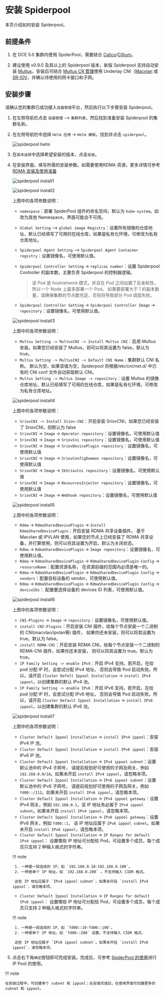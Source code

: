 # 安装 Spiderpool

本页介绍如何安装 Spiderpool。

## 前提条件

1. 在 DCE 5.0 集群内使用 SpiderPool，需要结合 [Calico](../../calico/index.md)/[Cillium](../../cilium/index.md)。

1. 建议使用 v0.9.0 及其以上的 Spiderpool 版本，新版 Spiderpool 支持自动安装 [Multus](../../multus-underlay/install.md)，安装后可结合 [Multus CR 管理](../../../config/multus-cr.md)使用 Underlay CNI（[Macvlan](../../multus-underlay/macvlan.md) 或 [SR-IOV](../../multus-underlay/sriov.md)，并确认待使用的网卡接口和子网。

## 安装步骤

请确认您的集群已成功接入`容器管理`平台，然后执行以下步骤安装 Spiderpool。

1. 在左侧导航栏点击 `容器管理` —> `集群列表`，然后找到准备安装 Spiderpool 的集群名称。

1. 在左侧导航栏中选择 `Helm 应用` -> `Helm 模板`，找到并点击 `spiderpool`。

    ![spiderpool helm](https://docs.daocloud.io/daocloud-docs-images/docs/zh/docs/network/images/spiderpool-helm.png)

1. 在`版本选择`中选择希望安装的版本，点击`安装`。

1. 在安装界面，填写所需的安装参数。如需要使用RDMA 资源，更多详情可参考 [RDMA 安装及使用准备](rdmapara.md)

    ![spiderpool install1](../../../images/spiderpool-install1.png)

    ![spiderpool install2](../../../images/spiderpool-install2.png)

    上图中的各项参数说明：

    - `namespace`：部署 SpiderPool 组件的命名空间，默认为 `kube-system`。如改为其他 Namespace，界面可能会不可用。
    - `Global Setting` —> `global image Registry`：设置所有镜像的仓库地址，默认已经填写了可用的在线仓库，如果是私有化环境，可修改为私有仓库地址。
    - `Spiderpool Agent Setting` —> `Spiderpool Agent Container registry`：设置镜像名，可使用默认值。
    - `Spiderpool Controller Setting` -> `replicas number`：设置 Spiderpool Controller 的副本数，主要负责 Spiderpool 的控制器逻辑。

        > 该 Pod 是 hostnetwork 模式，并且在 Pod 之间设置了反亲和性，所以一个 Node 上最多部署一个 Pod。
        如果要部署大于 1 的副本数量，请确保集群的节点数充足，否则将导致部分 Pod 调度失败。

    - `Spiderpool Controller Setting` -> `Spiderpool Controller Image` -> `repository`：设置镜像名，可使用默认值。

    ![spiderpool install3](../../../images/spiderpool-install3.png)

    上图中的各项参数说明：

    - `Multus Setting -> MultusCNI -> Install Multus CNI`：启用 Multus 安装。如果您已经安装了 Multus，则可以将其设置为 false。默认为 true。
    - `Multus Setting -> MultusCNI -> Default CNI Name`：集群默认 CNI 名称。 默认为空，如果该值为空，Spiderpool 将根据/etc/cni/net.d/ 中已有的 CNI conf 文件自动获取默认 CNI。
    - `Multus Setting -> Multus Image -> repository`：设置 Multus 的镜像仓库地址，默认已经填写了可用的在线仓库，如果是私有化环境，可修改为私有仓库地址。
  
    ![spiderpool install4](../../../images/spiderpool-install4.png)

    上图中的各项参数说明：

    - `SriovCNI -> Install Sriov-CNI`：开启安装 SriovCNI，如果您已经安装了 SriovCNI，则默认为 false
    - `SriovCNI` -> `Image` -> `Operator repository`：设置镜像名，可使用默认值
    - `SriovCNI` -> `Image` -> `SriovCni repository`：设置镜像名，可使用默认值
    - `SriovCNI` -> `Image` -> `SriovDevicePlugin repository`：设置镜像名，可使用默认值
    - `SriovCNI` -> `Image` -> `SriovConfigDaemon repository`：设置镜像名，可使用默认值
    - `SriovCNI` -> `Image` -> `IbSriovCni repository`：设置镜像名，可使用默认值
    - `SriovCNI` -> `Image` -> `ResourcesInjector repository`：设置镜像名，可使用默认值
    - `SriovCNI` -> `Image` -> `Webhook repository`：设置镜像名，可使用默认值

   ![spiderpool install5](../../../images/spiderpool-install5.png)

    上图中的各项参数说明：

    - `Rdma` -> `RdmaSharedDevicePlugin` -> `Install RdmaSharedDevicePlugin`：开启安装 RDMA 共享设备插件。
      基于 Macvlan 或 IPVLAN 使用，如果您的节点上已经安装了 RDMA 共享设备，并打算使用，则可以将其设置为开启，默认为关闭状态。
    - `Rdma` -> `RdmaSharedDevicePlugin` -> `Image repository`：设置镜像名，可使用默认值。
    - `Rdma` -> `RdmaSharedDevicePlugin` -> `RdmaSharedDevicePlugin Config` -> `resourceName`：配置资源名称，
      在资源前缀的范围内必须是唯一的。
    - `Rdma` -> `RdmaSharedDevicePlugin` -> `RdmaSharedDevicePlugin Config` -> `vendors`：配置目标设备的 vendor，可使用默认值。
    - `Rdma` -> `RdmaSharedDevicePlugin` -> `RdmaSharedDevicePlugin Config` -> `deviceIDs`：
      配置要选择设备的 devices ID 列表，可使用默认值。
  
   ![spiderpool install6](../../../images/spiderpool-install6.png)

    上图中的各项参数说明：

   - `CNI-Plugins` -> `Image` -> `repository`：设置镜像名，可使用默认值。
   - `install CNI-Plugins`：开启安装 CNI 插件，给每个节点安装一个二进制的 CNI(macvlan/ipvlan等) 插件，
     如果你还未安装，则可以将其设置为 true。默认为 false。
   - `install RDMA-CNI`：开启安装 RDMA CNI，给每个节点安装一个二进制的 RDMA-CNI 插件，如果你还未安装，
     则可以将其设置为 true。默认为 true。
   - `IP Family Setting -> enable IPv4`：开启 IPv4 支持。若开启，在给 pod 分配 IP 时，会尝试分配 IPv4 地址，
     否则会导致 Pod 启动失败。所以，请开启 `Cluster Defalt Ippool Installation` -> `install IPv4 ippool`，以创建集群的默认 IPv4 池。
   - `IP Family Setting -> enable IPv6`：开启 IPv6 支持。若开启，在给 pod 分配 IP 时，会尝试分配 IPv6 地址，
     否则会导致 Pod 启动失败。所以，请开启 `Cluster Default Ippool Installation` -> `install IPv6 ippool`，以创建集群的默认 IPv6 池。

   ![spiderpool install7](../../../images/spiderpool-install7.png)

    上图中的各项参数说明：

    - `Cluster Default Ippool Installation` -> `install IPv4 ippool`：安装 IPv4 IP 池。
    - `Cluster Default Ippool Installation` -> `install IPv6 ippool`：安装 IPv6 IP 池。
    - `Cluster Default Ippool Installation` -> `IPv4 ippool subnet`：设置默认池中的 IPv4 子网号，
      请提前规划好可使用的子网及网关，例如 `192.168.0.0/16`。如果未开启 `install IPv4 ippool`，请忽略本项。
    - `Cluster Default Ippool Installation` -> `IPv6 ippool subnet`：设置默认池中的 IPv6 子网号，
      请提前规划好可使用的子网及网关，例如 `fd00::/112`。如果未开启 `install IPv6 ippool`，请忽略本项。
    - `Cluster Default Ippool Installation` -> `IPv4 ippool gateway`：设置 IPv4 网关，例如
      `192.168.0.1`，该 IP 地址务必属于 `IPv4 ippool subnet`。如果未开启 `install IPv4 ippool`，请忽略本项。
    - `Cluster Default Ippool Installation` -> `IPv6 ippool gateway`：设置 IPv6 网关，例如 `fd00::1`，
      该 IP 地址应属于 `IPv6 ippool subnet`。如果未开启 `install IPv6 ippool`，请忽略本项。
    - `Cluster Default Ippool Installation` -> `IP Ranges for default IPv4 ippool`：
      设置哪些 IP 地址可分配给 Pod，可设置多个成员，每个成员只支持 2 种输入格式的字符串。
    
    !!! note

        1. 一种是一段连续的 IP，如 `192.168.0.10-192.168.0.100`。
        2. 一种是单个 IP 地址，如 `192.168.0.200` 。不支持输入 CIDR 格式。

        这些 IP 地址应属于 `IPv4 ippool subnet`。如果未开启 `install IPv4 ippool`，请忽略本项。

    - `Cluster Default Ippool Installation` -> `IP Ranges for default IPv6 ippool`：
     设置哪些 IP 地址可分配给 Pod，可设置多个成员，每个成员只支持 2 种输入格式的字符串。
  
    !!! note

        1. 一种是一段连续的 IP，如 `fd00::10-fd00::100`。
        2. 一种是单个 IP 地址，如 `fd00::200` 设置。不支持输入 CIDR 格式。

        这些 IP 地址应属于 `IPv6 ippool subnet`。如果未开启 `install IPv6 ippool`，请忽略本项。

2. 点击右下角`确定`按钮即可完成安装。完成后，可参考
   [SpiderPool 的使用](https://spidernet-io.github.io/spiderpool/v0.9/usage/install/get-started-kind/)进行 IP Pool 的使用。

!!! note

    在安装过程中，可创建单个 subnet 和 ippool；在安装完成后，在使用界面可创建更多的 subnet 和 ippool。
